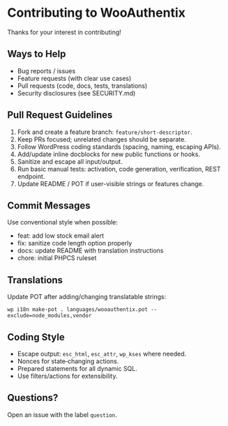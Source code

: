 # Contributing to WooAuthentix

Thanks for your interest in contributing!

## Ways to Help
- Bug reports / issues
- Feature requests (with clear use cases)
- Pull requests (code, docs, tests, translations)
- Security disclosures (see SECURITY.md)

## Pull Request Guidelines
1. Fork and create a feature branch: `feature/short-descriptor`.
2. Keep PRs focused; unrelated changes should be separate.
3. Follow WordPress coding standards (spacing, naming, escaping APIs).
4. Add/update inline docblocks for new public functions or hooks.
5. Sanitize and escape all input/output.
6. Run basic manual tests: activation, code generation, verification, REST endpoint.
7. Update README / POT if user-visible strings or features change.

## Commit Messages
Use conventional style when possible:
- feat: add low stock email alert
- fix: sanitize code length option properly
- docs: update README with translation instructions
- chore: initial PHPCS ruleset

## Translations
Update POT after adding/changing translatable strings:
```
wp i18n make-pot . languages/wooauthentix.pot --exclude=node_modules,vendor
```

## Coding Style
- Escape output: `esc_html`, `esc_attr`, `wp_kses` where needed.
- Nonces for state‑changing actions.
- Prepared statements for all dynamic SQL.
- Use filters/actions for extensibility.

## Questions?
Open an issue with the label `question`.
